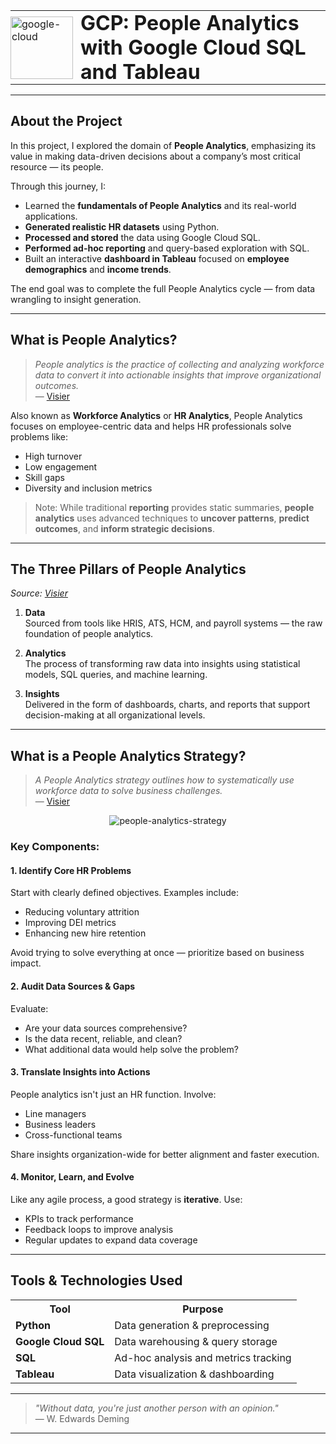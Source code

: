 <table style="border-collapse: collapse; border: none;">
  <tr>
    <td style="vertical-align: middle; border: none; padding: 0;">
      <img src="https://github.com/user-attachments/assets/d9a91eb3-91df-4a40-8568-094f1180a593" 
           alt="google-cloud" 
           height="100" />
    </td>
    <td style="vertical-align: middle; border: none; padding: 0 0 0 12px;">
      <h1 style="margin: 0;">GCP: People Analytics with Google Cloud SQL and Tableau</h1>
    </td>
  </tr>
</table>

---

## About the Project

In this project, I explored the domain of **People Analytics**, emphasizing its value in making data-driven decisions about a company’s most critical resource — its people. 

Through this journey, I:

- Learned the **fundamentals of People Analytics** and its real-world applications.
- **Generated realistic HR datasets** using Python.
- **Processed and stored** the data using Google Cloud SQL.
- **Performed ad-hoc reporting** and query-based exploration with SQL.
- Built an interactive **dashboard in Tableau** focused on **employee demographics** and **income trends**.

The end goal was to complete the full People Analytics cycle — from data wrangling to insight generation.

---

## What is People Analytics?

> *People analytics is the practice of collecting and analyzing workforce data to convert it into actionable insights that improve organizational outcomes.*  
> — [Visier](https://www.visier.com/people-analytics/#what-is-people-analytics)

Also known as **Workforce Analytics** or **HR Analytics**, People Analytics focuses on employee-centric data and helps HR professionals solve problems like:

- High turnover  
- Low engagement  
- Skill gaps  
- Diversity and inclusion metrics

> Note: While traditional **reporting** provides static summaries, **people analytics** uses advanced techniques to **uncover patterns**, **predict outcomes**, and **inform strategic decisions**.

---

## The Three Pillars of People Analytics  
_Source: [Visier](https://www.visier.com/people-analytics/#what-is-people-analytics)_

1. **Data**  
   Sourced from tools like HRIS, ATS, HCM, and payroll systems — the raw foundation of people analytics.

2. **Analytics**  
   The process of transforming raw data into insights using statistical models, SQL queries, and machine learning.

3. **Insights**  
   Delivered in the form of dashboards, charts, and reports that support decision-making at all organizational levels.

---

## What is a People Analytics Strategy?

> *A People Analytics strategy outlines how to systematically use workforce data to solve business challenges.*  
> — [Visier](https://www.visier.com/people-analytics/#what-is-people-analytics)

<div align="center">
  <img src="https://github.com/user-attachments/assets/128a0e5e-daa7-47b0-90b9-70b368602771" alt="people-analytics-strategy" />
</div>

### Key Components:

#### 1. **Identify Core HR Problems**
Start with clearly defined objectives. Examples include:
- Reducing voluntary attrition
- Improving DEI metrics
- Enhancing new hire retention

Avoid trying to solve everything at once — prioritize based on business impact.

#### 2. **Audit Data Sources & Gaps**
Evaluate:
- Are your data sources comprehensive?
- Is the data recent, reliable, and clean?
- What additional data would help solve the problem?

#### 3. **Translate Insights into Actions**
People analytics isn't just an HR function. Involve:
- Line managers  
- Business leaders  
- Cross-functional teams  

Share insights organization-wide for better alignment and faster execution.

#### 4. **Monitor, Learn, and Evolve**
Like any agile process, a good strategy is **iterative**. Use:
- KPIs to track performance  
- Feedback loops to improve analysis  
- Regular updates to expand data coverage

---

## Tools & Technologies Used

<div align="center">

<table>
  <tr>
    <th>Tool</th>
    <th>Purpose</th>
  </tr>
  <tr>
    <td><strong>Python</strong></td>
    <td>Data generation & preprocessing</td>
  </tr>
  <tr>
    <td><strong>Google Cloud SQL</strong></td>
    <td>Data warehousing & query storage</td>
  </tr>
  <tr>
    <td><strong>SQL</strong></td>
    <td>Ad-hoc analysis and metrics tracking</td>
  </tr>
  <tr>
    <td><strong>Tableau</strong></td>
    <td>Data visualization & dashboarding</td>
  </tr>
</table>

</div>

---

> _"Without data, you're just another person with an opinion."_  
> — W. Edwards Deming

---

